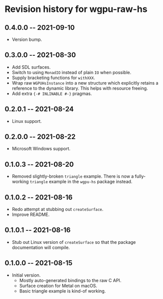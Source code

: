 # Revision history for wgpu-raw-hs

## 0.4.0.0 -- 2021-09-10

- Version bump.

## 0.3.0.0 -- 2021-08-30

- Add SDL surfaces.
- Switch to using `MonadIO` instead of plain `IO` when possible.
- Supply bracketing functions for `withXXX`.
- Wrap raw `WGPUHsInstance` into a new structure which explicitly retains a
  reference to the dynamic library. This helps with resource freeing.
- Add extra `{-# INLINABLE #-}` pragmas.

## 0.2.0.1 -- 2021-08-24

- Linux support.

## 0.2.0.0 -- 2021-08-22

- Microsoft Windows support.

## 0.1.0.3 -- 2021-08-20

- Removed slightly-broken `triangle` example. There is now a fully-working
  `triangle` example in the `wgpu-hs` package instead.

## 0.1.0.2 -- 2021-08-16

- Redo attempt at stubbing out `createSurface`.
- Improve README.

## 0.1.0.1 -- 2021-08-16

- Stub out Linux version of `createSurface` so that the package documentation
  will compile.

## 0.1.0.0 -- 2021-08-15

- Initial version. 
  - Mostly auto-generated bindings to the raw C API.
  - Surface creation for Metal on macOS.
  - Basic triangle example is kind-of working.
